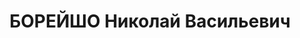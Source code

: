 ---
title: БОРЕЙШО Николай Васильевич
description: "Род. в 1901, Белорусская ж.д., разъезд Якимовка, белорус, обр.: высшее,\
  \ член ВКП(б). Проживал: ст. Брянск-2, 2-я Аллея, д. 29. Начальник отделения пути\
  \ на ст.Брянск-2 Московско-Киевской ж.д. \n  Арестован 02.07.1937. Обв. в участии\
  \ в антисоветской троцкистской террористической организации. Приговор: ВК ВС СССР,\
  \ 16.11.1937 – ВМН. Расстрелян 16.11.1937, г.Москва. \n  Реабилитирован ВК ВС СССР\
  \ 25.01.1958"
---